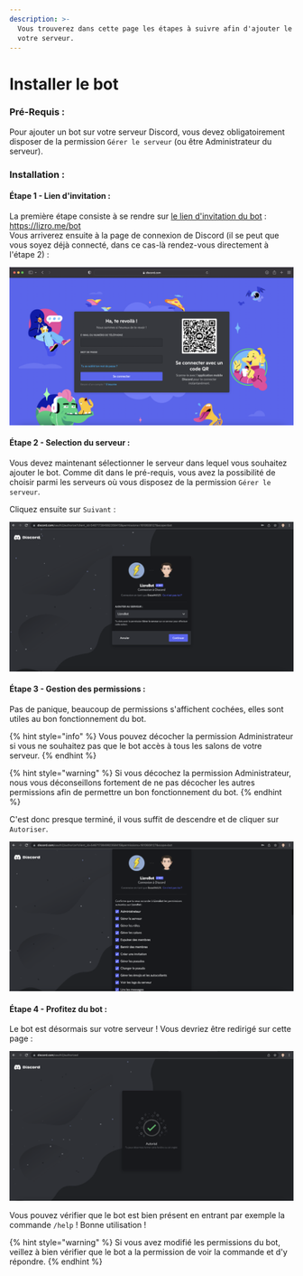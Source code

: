 ```yaml
---
description: >-
  Vous trouverez dans cette page les étapes à suivre afin d'ajouter le bot sur
  votre serveur.
---
```


# Installer le bot

### Pré-Requis :&#x20;

Pour ajouter un bot sur votre serveur Discord, vous devez obligatoirement disposer de la permission `Gérer le serveur` (ou être Administrateur du serveur).&#x20;

### Installation :&#x20;

#### Étape 1 - Lien d'invitation :&#x20;

La première étape consiste à se rendre sur [le lien d'invitation du bot](https://lizro.me/bot) : https://lizro.me/bot \
Vous arriverez ensuite à la page de connexion de Discord (il se peut que vous soyez déjà connecté, dans ce cas-là rendez-vous directement à l'étape 2) :&#x20;

![Page de connexion de Discord](<../.gitbook/assets/Capture d’écran 2021-12-28 à 19.48.46.png>)

#### Étape 2 - Selection du serveur :&#x20;

Vous devez maintenant sélectionner le serveur dans lequel vous souhaitez ajouter le bot. Comme dit dans le pré-requis, vous avez la possibilité de choisir parmi les serveurs où vous disposez de la permission `Gérer le serveur`.

Cliquez ensuite sur `Suivant` :&#x20;

![Page de sélection du serveur](<../.gitbook/assets/Capture d’écran 2021-12-28 à 19.51.47.png>)

#### Étape 3  - Gestion des permissions :&#x20;

Pas de panique, beaucoup de permissions s'affichent cochées, elles sont utiles au bon fonctionnement du bot.&#x20;

{% hint style="info" %}
Vous pouvez décocher la permission Administrateur si vous ne souhaitez pas que le bot accès à tous les salons de votre serveur.
{% endhint %}

{% hint style="warning" %}
Si vous décochez la permission Administrateur, nous vous déconseillons fortement de ne pas décocher les autres permissions afin de permettre un bon fonctionnement du bot.
{% endhint %}

C'est donc presque terminé, il vous suffit de descendre et de cliquer sur `Autoriser`.

![Page des permissions du bot](<../.gitbook/assets/Capture d’écran 2021-12-28 à 19.52.04.png>)

#### Étape 4 - Profitez du bot :&#x20;

Le bot est désormais sur votre serveur ! Vous devriez être redirigé sur cette page :&#x20;

![Page d'autorisation](<../.gitbook/assets/Capture d’écran 2021-12-28 à 19.52.15.png>)

Vous pouvez vérifier que le bot est bien présent en entrant par exemple la commande `/help` ! Bonne utilisation !

{% hint style="warning" %}
Si vous avez modifié les permissions du bot, veillez à bien vérifier que le bot a la permission de voir la commande et d'y répondre.
{% endhint %}
